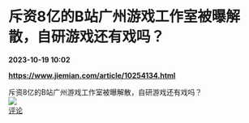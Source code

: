 # 斥资8亿的B站广州游戏工作室被曝解散，自研游戏还有戏吗？

**2023-10-19 10:02**

**https://www.jiemian.com/article/10254134.html**

斥资8亿的B站广州游戏工作室被曝解散，自研游戏还有戏吗？  
![](https://img3.chouti.com/CHOUTI_20231019/DB66392E68A34A9D9AB40960F6091670_W756H756.jpeg)  
[评论](https://m.chouti.com/link/40339803)